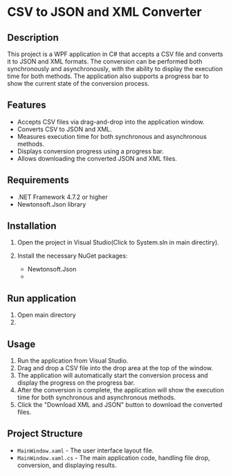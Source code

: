 # CSV to JSON and XML Converter

## Description

This project is a WPF application in C# that accepts a CSV file and converts it to JSON and XML formats. The conversion can be performed both synchronously and asynchronously, with the ability to display the execution time for both methods. The application also supports a progress bar to show the current state of the conversion process.

## Features

- Accepts CSV files via drag-and-drop into the application window.
- Converts CSV to JSON and XML.
- Measures execution time for both synchronous and asynchronous methods.
- Displays conversion progress using a progress bar.
- Allows downloading the converted JSON and XML files.

## Requirements

- .NET Framework 4.7.2 or higher
- Newtonsoft.Json library

## Installation

1. Open the project in Visual Studio(Click to System.sln in main directiry).
2. Install the necessary NuGet packages:

    - Newtonsoft.Json
    - 
## Run application
1. Open main directory
2. 

## Usage

1. Run the application from Visual Studio.
2. Drag and drop a CSV file into the drop area at the top of the window.
3. The application will automatically start the conversion process and display the progress on the progress bar.
4. After the conversion is complete, the application will show the execution time for both synchronous and asynchronous methods.
5. Click the "Download XML and JSON" button to download the converted files.

## Project Structure

- `MainWindow.xaml` - The user interface layout file.
- `MainWindow.xaml.cs` - The main application code, handling file drop, conversion, and displaying results.
